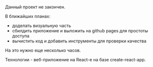 Данный проект не закончен.

В ближайших планах:
- доделать визуальную часть
- сбилдить приложение и выложить на github pages для простоты доступа
- вычистить код и добавить инструменты для проверки качества

На это нужно еще несколько часов.

Технологии - веб-приложение на React-е на базе create-react-app.
